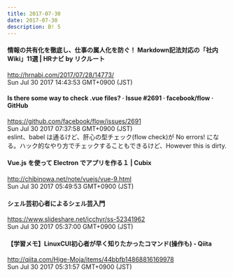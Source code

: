 ```yaml
---
title: 2017-07-30
date: 2017-07-30
description: B! 5
---
```


#### 情報の共有化を徹底し、仕事の属人化を防ぐ！ Markdown記法対応の「社内Wiki」11選 | HRナビ by リクルート
http://hrnabi.com/2017/07/28/14773/<br>
Sun Jul 30 2017 14:43:53 GMT+0900 (JST)<br>


#### Is there some way to check .vue files? · Issue #2691 · facebook/flow · GitHub
https://github.com/facebook/flow/issues/2691<br>
Sun Jul 30 2017 07:37:58 GMT+0900 (JST)<br>
eslint、babel は通るけど、肝心の型チェック(flow check)が No errors! になる。ハック的なやり方でチェックすることもできるけど、However this is dirty.


#### Vue.js を使って Electron でアプリを作る１ | Cubix
http://chibinowa.net/note/vuejs/vue-9.html<br>
Sun Jul 30 2017 05:49:53 GMT+0900 (JST)<br>


#### シェル芸初心者によるシェル芸入門
https://www.slideshare.net/icchyr/ss-52341962<br>
Sun Jul 30 2017 05:37:00 GMT+0900 (JST)<br>


#### 【学習メモ】LinuxCUI初心者が早く知りたかったコマンド(操作も) - Qiita
http://qiita.com/Hige-Moja/items/44bbfb14868816169978<br>
Sun Jul 30 2017 05:31:57 GMT+0900 (JST)<br>



